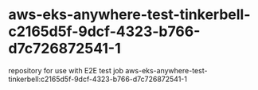 # aws-eks-anywhere-test-tinkerbell-c2165d5f-9dcf-4323-b766-d7c726872541-1
repository for use with E2E test job aws-eks-anywhere-test-tinkerbell:c2165d5f-9dcf-4323-b766-d7c726872541-1
